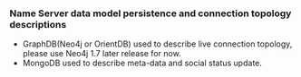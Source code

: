 ### Name Server data model persistence and connection topology descriptions

* GraphDB(Neo4j or OrientDB) used to describe live connection topology, please use Neo4j 1.7 later release for now.
* MongoDB used to describe meta-data and social status update.
